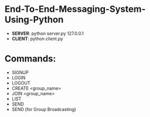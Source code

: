 # End-To-End-Messaging-System-Using-Python

- **SERVER**: python server.py 127.0.0.1 <port>
- **CLIENT**: python client.py <SAME IP AS ABOVE> <SAME PORT AS ABOVE>
  
# Commands:
- SIGNUP <username> <password>
- LOGIN <username> <password>
- LOGOUT
- CREATE <group_name>
- JOIN <group_name>
- LIST
- SEND <username> <message>
- SEND <message>            (for Group Broadcasting)